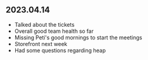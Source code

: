 ## 2023.04.14

- Talked about the tickets
- Overall good team health so far
- Missing Peti's good mornings to start the meetings
- Storefront next week
- Had some questions regarding heap
